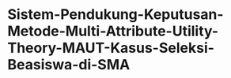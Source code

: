 # Sistem-Pendukung-Keputusan-Metode-Multi-Attribute-Utility-Theory-MAUT-Kasus-Seleksi-Beasiswa-di-SMA